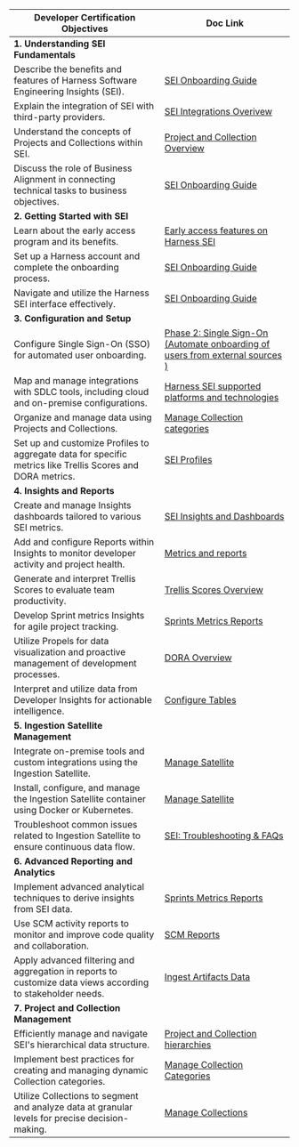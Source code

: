 | Developer Certification Objectives                                                                          | Doc Link                                                                                                                                                                                                                                                      |
| ----------------------------------------------------------------------------------------------------------- | ------------------------------------------------------------------------------------------------------------------------------------------------------------------------------------------------------------------------------------------------------------- |
| **1. Understanding SEI Fundamentals**                                                                        |                                                                                                                                                                                                                                                               |
| Describe the benefits and features of Harness Software Engineering Insights (SEI).                          | [SEI Onboarding Guide](https://developer.harness.io/docs/software-engineering-insights/get-started/sei-onboarding-guide)                                                                                                                                      |
| Explain the integration of SEI with third-party providers.                                                  | [SEI Integrations Overivew](https://developer.harness.io/docs/software-engineering-insights/sei-integrations/sei-integrations-overview)                                                                                                                       |
| Understand the concepts of Projects and Collections within SEI.                                             | [Project and Collection Overview](https://developer.harness.io/docs/software-engineering-insights/sei-projects-and-collections/project-and-collection-overview)                                                                                               |
| Discuss the role of Business Alignment in connecting technical tasks to business objectives.                | [SEI Onboarding Guide](https://developer.harness.io/docs/software-engineering-insights/get-started/sei-onboarding-guide)                                                                                                                                      |
| **2. Getting Started with SEI**                                                                              |                                                                                                                                                                                                                                                               |
| Learn about the early access program and its benefits.                                                      | [Early access features on Harness SEI](https://developer.harness.io/docs/software-engineering-insights/early-access/sei-early-access-overview)                                                                                                                |
| Set up a Harness account and complete the onboarding process.                                               | [SEI Onboarding Guide](https://developer.harness.io/docs/software-engineering-insights/get-started/sei-onboarding-guide)                                                                                                                                      |
| Navigate and utilize the Harness SEI interface effectively.                                                 | [SEI Onboarding Guide](https://developer.harness.io/docs/software-engineering-insights/get-started/sei-onboarding-guide)                                                                                                                                      |
|**3. Configuration and Setup**                                                                                |                                                                                                                                                                                                                                                               |
| Configure Single Sign-On (SSO) for automated user onboarding.                                               | [Phase 2: Single Sign-On (Automate onboarding of users from external sources​)](https://developer.harness.io/docs/software-engineering-insights/get-started/sei-onboarding-guide#-phase-2-single-sign-on-automate-onboarding-of-users-from-external-sources-) |
| Map and manage integrations with SDLC tools, including cloud and on-premise configurations.                 | [Harness SEI supported platforms and technologies](https://developer.harness.io/docs/software-engineering-insights/sei-integrations/sei-integrations-overview#harness-sei-supported-platforms-and-technologies)                                               |
| Organize and manage data using Projects and Collections.                                                    | [Manage Collection categories](https://developer.harness.io/docs/software-engineering-insights/sei-projects-and-collections/manage-collection-cat)                                                                                                            |
| Set up and customize Profiles to aggregate data for specific metrics like Trellis Scores and DORA metrics.  | [SEI Profiles](https://developer.harness.io/docs/category/profiles-1)                                                                                                                                                                                         |
| **4. Insights and Reports**                                                                                    |                                                                                                                                                                                                                                                               |
| Create and manage Insights dashboards tailored to various SEI metrics.                                      | [SEI Insights and Dashboards](https://developer.harness.io/docs/software-engineering-insights/get-started/sei-onboarding-guide/#phase-6-insights-creation)                                                                                                    |
| Add and configure Reports within Insights to monitor developer activity and project health.                 | [Metrics and reports](https://developer.harness.io/docs/category/metrics-and-reports-1)                                                                                                                                                                       |
| Generate and interpret Trellis Scores to evaluate team productivity.                                        | [Trellis Scores Overview](https://developer.harness.io/docs/software-engineering-insights/sei-metrics-and-reports/trellis-scores/sei-trellis-scores-overview)                                                                                                 |
| Develop Sprint metrics Insights for agile project tracking.                                                 | [Sprints Metrics Reports](https://developer.harness.io/docs/software-engineering-insights/sei-metrics-and-reports/planning/sprint-metrics/sei-sprints-metrics-reports/)                                                                                       |
| Utilize Propels for data visualization and proactive management of development processes.                   | [DORA Overview](https://developer.harness.io/docs/software-engineering-insights/sei-metrics-and-reports/dora-metrics/dora-onboarding)                                                                                                                         |
| Interpret and utilize data from Developer Insights for actionable intelligence.                             | [Configure Tables](https://developer.harness.io/docs/software-engineering-insights/sei-propels-scripts/tables)                                                                                                                                                |
| **5. Ingestion Satellite Management**                                                                        |                                                                                                                                                                                                                                                               |
| Integrate on-premise tools and custom integrations using the Ingestion Satellite.                           | [Manage Satellite](https://developer.harness.io/docs/software-engineering-insights/sei-ingestion-satellite/manage-satellite/)                                                                                                                                 |
| Install, configure, and manage the Ingestion Satellite container using Docker or Kubernetes.                | [Manage Satellite](https://developer.harness.io/docs/software-engineering-insights/sei-ingestion-satellite/manage-satellite/)                                                                                                                                 |
| Troubleshoot common issues related to Ingestion Satellite to ensure continuous data flow.                   | [SEI: Troubleshooting & FAQs](https://developer.harness.io/docs/software-engineering-insights/sei-ingestion-satellite/satellite-troubleshooting-and-faqs)                                                                                                     |
| **6. Advanced Reporting and Analytics**                                                                        |                                                                                                                                                                                                                                                               |
| Implement advanced analytical techniques to derive insights from SEI data.                                  | [Sprints Metrics Reports](https://developer.harness.io/docs/software-engineering-insights/sei-metrics-and-reports/planning/sprint-metrics/sei-sprints-metrics-reports/)                                                                                       |
| Use SCM activity reports to monitor and improve code quality and collaboration.                             | [SCM Reports](https://developer.harness.io/docs/software-engineering-insights/sei-metrics-and-reports/velocity-metrics-reports/scm-reports/)                                                                                                                  |
| Apply advanced filtering and aggregation in reports to customize data views according to stakeholder needs. | [Ingest Artifacts Data](https://developer.harness.io/docs/software-engineering-insights/sei-technical-reference/sei-api-reference/ingest-artifacts-data/)                                                                                                     |
| **7. Project and Collection Management**                                                                       |                                                                                                                                                                                                                                                               |
| Efficiently manage and navigate SEI's hierarchical data structure.                                          | [Project and Collection hierarchies](https://developer.harness.io/docs/software-engineering-insights/sei-projects-and-collections/project-and-collection-overview/)                                                                                           |
| Implement best practices for creating and managing dynamic Collection categories.                           | [Manage Collection Categories](https://developer.harness.io/docs/software-engineering-insights/sei-projects-and-collections/manage-collection-cat)                                                                                                            |
| Utilize Collections to segment and analyze data at granular levels for precise decision-making.             | [Manage Collections](https://developer.harness.io/docs/software-engineering-insights/sei-projects-and-collections/manage-collections)                                                                                                                         |
